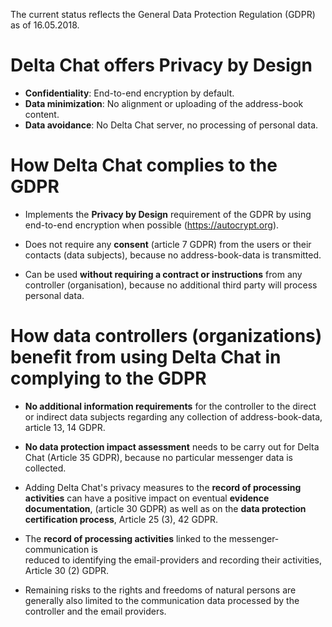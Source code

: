 

The current status reflects the General Data Protection Regulation (GDPR) as of 16.05.2018.

# Delta Chat offers **Privacy by Design**

- **Confidentiality**: End-to-end encryption by default.
- **Data minimization**: No alignment or uploading of the address-book content.
- **Data avoidance**: No Delta Chat server, no processing of personal data.



#  How **Delta Chat** complies to the **GDPR** 


- Implements the **Privacy by Design** requirement of the GDPR by 
  using end-to-end encryption when possible (https://autocrypt.org).

- Does not require any **consent** (article 7 GDPR) from the users or their contacts (data subjects), because no address-book-data is transmitted.

- Can be used **without requiring a contract or instructions** from any controller (organisation), because no additional third party will process personal data. 

# How data controllers (organizations) benefit from using Delta Chat in complying to the **GDPR** 

- **No additional information requirements** for the controller to the direct or indirect data subjects 
  regarding any collection of address-book-data, article 13, 14 GDPR.

- **No data protection impact assessment**  needs to be carry out for Delta Chat (Article 35 GDPR), because no particular messenger data is collected.

- Adding Delta Chat's privacy measures to the 
  **record of processing activities** can have a positive impact 
  on eventual **evidence documentation**, (article 30 GDPR) 
  as well as on the **data protection certification process**, Article 25 (3), 42 GDPR.

- The **record of processing activities** linked to the messenger-communication is  
  reduced to identifying the email-providers and recording their activities, Article 30 (2) GDPR.

- Remaining risks to the rights and freedoms of natural persons 
  are generally also limited to the communication data processed 
  by the controller and the email providers.
